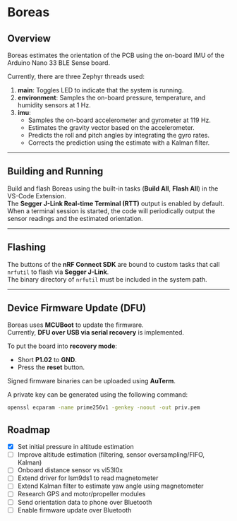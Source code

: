 # Boreas

## Overview

Boreas estimates the orientation of the PCB using the on-board IMU of the
Arduino Nano 33 BLE Sense board.

Currently, there are three Zephyr threads used:

1. **main**: Toggles LED to indicate that the system is running.
2. **environment**: Samples the on-board pressure, temperature, and humidity sensors at 1 Hz.
3. **imu**:
   - Samples the on-board accelerometer and gyrometer at 119 Hz.
   - Estimates the gravity vector based on the accelerometer.
   - Predicts the roll and pitch angles by integrating the gyro rates.
   - Corrects the prediction using the estimate with a Kalman filter.

---

## Building and Running

Build and flash Boreas using the built-in tasks (**Build All**, **Flash All**) in the VS-Code Extension.  
The **Segger J-Link Real-time Terminal (RTT)** output is enabled by default.  
When a terminal session is started, the code will periodically output the sensor readings and the estimated orientation.

---

## Flashing

The buttons of the **nRF Connect SDK** are bound to custom tasks that call `nrfutil` to flash via **Segger J-Link**.  
The binary directory of `nrfutil` must be included in the system path.

---

## Device Firmware Update (DFU)

Boreas uses **MCUBoot** to update the firmware.  
Currently, **DFU over USB via serial recovery** is implemented.

To put the board into **recovery mode**:

- Short **P1.02** to **GND**.
- Press the **reset** button.

Signed firmware binaries can be uploaded using **AuTerm**.

A private key can be generated using the following command:

```sh
openssl ecparam -name prime256v1 -genkey -noout -out priv.pem
```

## Roadmap

- [x] Set initial pressure in altitude estimation
- [ ] Improve altitude estimation (filtering, sensor oversampling/FIFO, Kalman)
- [ ] Onboard distance sensor vs vl53l0x
- [ ] Extend driver for lsm9ds1 to read magnetometer
- [ ] Extend Kalman filter to estimate yaw angle using magnetometer
- [ ] Research GPS and motor/propeller modules
- [ ] Send orientation data to phone over Bluetooth
- [ ] Enable firmware update over Bluetooth
